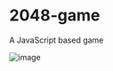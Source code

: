 # 2048-game
A JavaScript based game

![image](https://user-images.githubusercontent.com/85444133/173873133-7b29d006-a048-472f-9739-101b0e758148.png)
